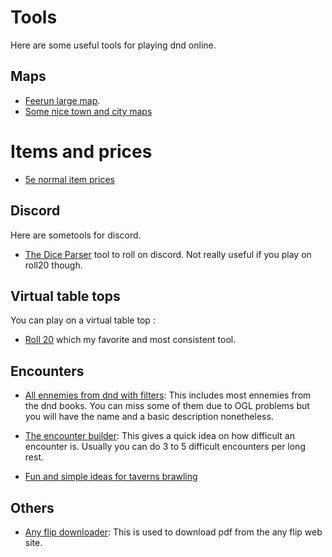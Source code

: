 # Tools

Here are some useful tools for playing dnd online.

## Maps

- [Feerun large map](https://media.wizards.com/2015/images/dnd/resources/Sword-Coast-Map_HighRes.jpg).
- [Some nice town and city maps](https://mikeschley.com/fictional-city-maps)

# Items and prices

- [5e normal item prices](https://www.kassoon.com/dnd/5e/magic-item-prices/)

## Discord

Here are sometools for discord.

- [The Dice Parser](https://github.com/Rolisteam/DiceParser/blob/master/HelpMe.md#if) tool to roll on discord. Not really useful if you play on roll20 though.

## Virtual table tops

You can play on a virtual table top :

- [Roll 20](https://roll20.net/welcome) which my favorite and most consistent tool.

## Encounters

- [All ennemies from dnd with filters](https://www.aidedd.org/dnd-filters/monsters.php): This includes most ennemies from the dnd books. You can miss some of them due to OGL problems but you will have the name and a basic description nonetheless.

- [The encounter builder](https://www.aidedd.org/dnd-encounter/index.php): This gives a quick idea on how difficult an encounter is. Usually you can do 3 to 5 difficult encounters per long rest.

- [Fun and simple ideas for taverns brawling](https://www.dndspeak.com/2018/02/10/100-tavern-encounters/)

## Others

- [Any flip downloader](https://github.com/Lofter1/anyflip-downloader): This is used to download pdf from the any flip web site.
